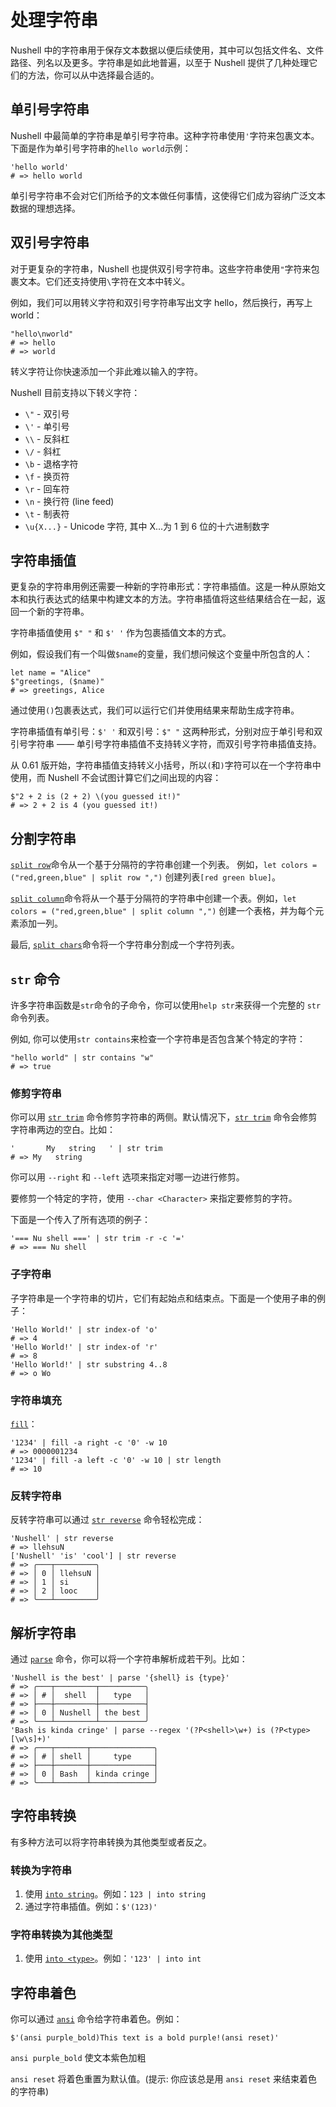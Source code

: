 # 处理字符串

Nushell 中的字符串用于保存文本数据以便后续使用，其中可以包括文件名、文件路径、列名以及更多。字符串是如此地普遍，以至于 Nushell 提供了几种处理它们的方法，你可以从中选择最合适的。

## 单引号字符串

Nushell 中最简单的字符串是单引号字符串。这种字符串使用`'`字符来包裹文本。下面是作为单引号字符串的`hello world`示例：

```nu
'hello world'
# => hello world
```

单引号字符串不会对它们所给予的文本做任何事情，这使得它们成为容纳广泛文本数据的理想选择。

## 双引号字符串

对于更复杂的字符串，Nushell 也提供双引号字符串。这些字符串使用`"`字符来包裹文本。它们还支持使用`\`字符在文本中转义。

例如，我们可以用转义字符和双引号字符串写出文字 hello，然后换行，再写上 world：

```nu
"hello\nworld"
# => hello
# => world
```

转义字符让你快速添加一个非此难以输入的字符。

Nushell 目前支持以下转义字符：

- `\"` - 双引号
- `\'` - 单引号
- `\\` - 反斜杠
- `\/` - 斜杠
- `\b` - 退格字符
- `\f` - 换页符
- `\r` - 回车符
- `\n` - 换行符 (line feed)
- `\t` - 制表符
- `\u{X...}` - Unicode 字符, 其中 X...为 1 到 6 位的十六进制数字

## 字符串插值

更复杂的字符串用例还需要一种新的字符串形式：字符串插值。这是一种从原始文本和执行表达式的结果中构建文本的方法。字符串插值将这些结果结合在一起，返回一个新的字符串。

字符串插值使用 `$" "` 和 `$' '` 作为包裹插值文本的方式。

例如，假设我们有一个叫做`$name`的变量，我们想问候这个变量中所包含的人：

```nu
let name = "Alice"
$"greetings, ($name)"
# => greetings, Alice
```

通过使用`()`包裹表达式，我们可以运行它们并使用结果来帮助生成字符串。

字符串插值有单引号：`$' '` 和双引号：`$" "` 这两种形式，分别对应于单引号和双引号字符串 —— 单引号字符串插值不支持转义字符，而双引号字符串插值支持。

从 0.61 版开始，字符串插值支持转义小括号，所以`(`和`)`字符可以在一个字符串中使用，而 Nushell 不会试图计算它们之间出现的内容：

```nu
$"2 + 2 is (2 + 2) \(you guessed it!)"
# => 2 + 2 is 4 (you guessed it!)
```

## 分割字符串

[`split row`](/commands/docs/split_row.md)命令从一个基于分隔符的字符串创建一个列表。
例如，`let colors = ("red,green,blue" | split row ",")` 创建列表`[red green blue]`。

[`split column`](/commands/docs/split_column.md)命令将从一个基于分隔符的字符串中创建一个表。例如，`let colors = ("red,green,blue" | split column ",")` 创建一个表格，并为每个元素添加一列。

最后, [`split chars`](/commands/docs/split_chars.md)命令将一个字符串分割成一个字符列表。

## `str` 命令

许多字符串函数是`str`命令的子命令，你可以使用`help str`来获得一个完整的 `str` 命令列表。

例如, 你可以使用`str contains`来检查一个字符串是否包含某个特定的字符：

```nu
"hello world" | str contains "w"
# => true
```

### 修剪字符串

你可以用 [`str trim`](/commands/docs/str_trim.md) 命令修剪字符串的两侧。默认情况下，[`str trim`](/commands/docs/str_trim.md) 命令会修剪字符串两边的空白。比如：

```nu
'       My   string   ' | str trim
# => My   string
```

你可以用 `--right` 和 `--left` 选项来指定对哪一边进行修剪。

要修剪一个特定的字符，使用 `--char <Character>` 来指定要修剪的字符。

下面是一个传入了所有选项的例子：

```nu
'=== Nu shell ===' | str trim -r -c '='
# => === Nu shell
```

### 子字符串

子字符串是一个字符串的切片，它们有起始点和结束点。下面是一个使用子串的例子：

```nu
'Hello World!' | str index-of 'o'
# => 4
'Hello World!' | str index-of 'r'
# => 8
'Hello World!' | str substring 4..8
# => o Wo
```

### 字符串填充

[`fill`](/commands/docs/fill.md)：

```nu
'1234' | fill -a right -c '0' -w 10
# => 0000001234
'1234' | fill -a left -c '0' -w 10 | str length
# => 10
```

### 反转字符串

反转字符串可以通过 [`str reverse`](/commands/docs/str_reverse.md) 命令轻松完成：

```nu
'Nushell' | str reverse
# => llehsuN
['Nushell' 'is' 'cool'] | str reverse
# => ╭───┬─────────╮
# => │ 0 │ llehsuN │
# => │ 1 │ si      │
# => │ 2 │ looc    │
# => ╰───┴─────────╯
```

## 解析字符串

通过 [`parse`](/commands/docs/parse.md) 命令，你可以将一个字符串解析成若干列。比如：

```nu
'Nushell is the best' | parse '{shell} is {type}'
# => ╭───┬─────────┬──────────╮
# => │ # │  shell  │   type   │
# => ├───┼─────────┼──────────┤
# => │ 0 │ Nushell │ the best │
# => ╰───┴─────────┴──────────╯
'Bash is kinda cringe' | parse --regex '(?P<shell>\w+) is (?P<type>[\w\s]+)'
# => ╭───┬───────┬──────────────╮
# => │ # │ shell │     type     │
# => ├───┼───────┼──────────────┤
# => │ 0 │ Bash  │ kinda cringe │
# => ╰───┴───────┴──────────────╯
```

## 字符串转换

有多种方法可以将字符串转换为其他类型或者反之。

### 转换为字符串

1. 使用 [`into string`](/commands/docs/into_string.md)。例如：`123 | into string`
2. 通过字符串插值。例如：`$'(123)'`

### 字符串转换为其他类型

1. 使用 [`into <type>`](/commands/docs/into.md)。例如：`'123' | into int`

## 字符串着色

你可以通过 [`ansi`](/commands/docs/ansi.md) 命令给字符串着色。例如：

```nu
$'(ansi purple_bold)This text is a bold purple!(ansi reset)'
```

`ansi purple_bold` 使文本紫色加粗

`ansi reset` 将着色重置为默认值。(提示: 你应该总是用 `ansi reset` 来结束着色的字符串)
